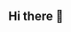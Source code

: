 ## Hi there 👋

<!--
**RefreshingScraps/RefreshingScraps**
> (*&^%$#@#$%^&*()P:>:LP)O(I*&^&*()P{
:?"}{POI*&^%$#@@!#$%^&*(&^%$#@#$%^&*(
|}":>?"?>LKIOP{"?>L:{}P::"?:>LOP{}{:?"
":{":?"}?:"}|}""}"}{"""""{}}|}{}""""9
"""""""""""""""""?>:"{}{POI*U&Y^TREW\
Q!@#$%^&*(O)P_{}?:"}|}{}|}{}][\][';.'
/.;lp[';'][[[[[[[[[[[[[[[[[[[[[[[[[[[
Here are some ideas to get you started:

- 🔭 I’m currently working on ...
- 🌱 I’m currently learning ...
- 👯 I’m looking to collaborate on ...
- 🤔 I’m looking for help with ...
- 💬 Ask me about ...
- 📫 How to reach me: ...
- 😄 Pronouns: ...
- ⚡ Fun fact: ...
-->
